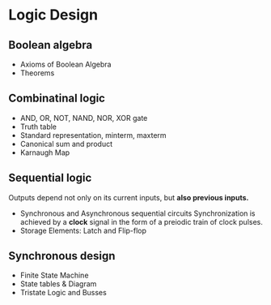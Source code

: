 # Logic Design

## Boolean algebra

- Axioms of Boolean Algebra
- Theorems

## Combinatinal logic

- AND, OR, NOT, NAND, NOR, XOR gate
- Truth table
- Standard representation, minterm, maxterm
- Canonical sum and product
- Karnaugh Map

## Sequential logic

Outputs depend not only on its current inputs, but **also previous inputs.**

- Synchronous and Asynchronous sequential circuits
	Synchronization is achieved by a **clock** signal in the form of a preiodic train of clock pulses.
- Storage Elements: Latch and Flip-flop

## Synchronous design

- Finite State Machine
- State tables & Diagram
- Tristate Logic and Busses

